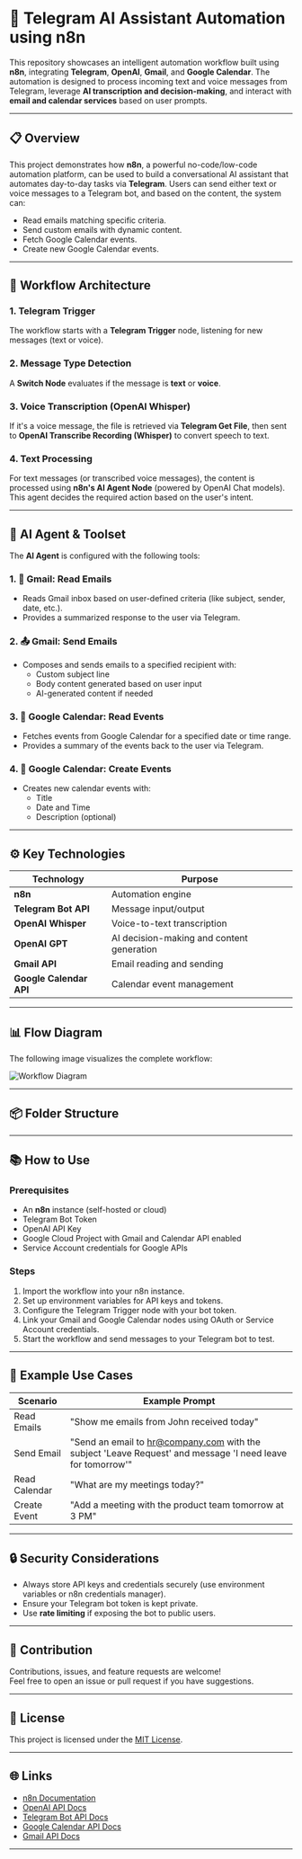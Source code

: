 # 🚀 Telegram AI Assistant Automation using n8n

This repository showcases an intelligent automation workflow built using **n8n**, integrating **Telegram**, **OpenAI**, **Gmail**, and **Google Calendar**. The automation is designed to process incoming text and voice messages from Telegram, leverage **AI transcription and decision-making**, and interact with **email and calendar services** based on user prompts.

---

## 📋 Overview

This project demonstrates how **n8n**, a powerful no-code/low-code automation platform, can be used to build a conversational AI assistant that automates day-to-day tasks via **Telegram**. Users can send either text or voice messages to a Telegram bot, and based on the content, the system can:

- Read emails matching specific criteria.
- Send custom emails with dynamic content.
- Fetch Google Calendar events.
- Create new Google Calendar events.

---

## 🔗 Workflow Architecture

### 1. Telegram Trigger
The workflow starts with a **Telegram Trigger** node, listening for new messages (text or voice).

### 2. Message Type Detection
A **Switch Node** evaluates if the message is **text** or **voice**.

### 3. Voice Transcription (OpenAI Whisper)
If it's a voice message, the file is retrieved via **Telegram Get File**, then sent to **OpenAI Transcribe Recording (Whisper)** to convert speech to text.

### 4. Text Processing
For text messages (or transcribed voice messages), the content is processed using **n8n's AI Agent Node** (powered by OpenAI Chat models). This agent decides the required action based on the user's intent.

---

## 🤖 AI Agent & Toolset

The **AI Agent** is configured with the following tools:

### 1. 📧 Gmail: Read Emails
- Reads Gmail inbox based on user-defined criteria (like subject, sender, date, etc.).
- Provides a summarized response to the user via Telegram.

### 2. 📤 Gmail: Send Emails
- Composes and sends emails to a specified recipient with:
    - Custom subject line
    - Body content generated based on user input
    - AI-generated content if needed

### 3. 📅 Google Calendar: Read Events
- Fetches events from Google Calendar for a specified date or time range.
- Provides a summary of the events back to the user via Telegram.

### 4. 📆 Google Calendar: Create Events
- Creates new calendar events with:
    - Title
    - Date and Time
    - Description (optional)

---

## ⚙️ Key Technologies

| Technology | Purpose |
|---|---|
| **n8n** | Automation engine |
| **Telegram Bot API** | Message input/output |
| **OpenAI Whisper** | Voice-to-text transcription |
| **OpenAI GPT** | AI decision-making and content generation |
| **Gmail API** | Email reading and sending |
| **Google Calendar API** | Calendar event management |

---

## 📊 Flow Diagram

The following image visualizes the complete workflow:

![Workflow Diagram](./screenshot.png)

---

## 📦 Folder Structure


---

## 📚 How to Use

### Prerequisites
- An **n8n** instance (self-hosted or cloud)
- Telegram Bot Token
- OpenAI API Key
- Google Cloud Project with Gmail and Calendar API enabled
- Service Account credentials for Google APIs

### Steps
1. Import the workflow into your n8n instance.
2. Set up environment variables for API keys and tokens.
3. Configure the Telegram Trigger node with your bot token.
4. Link your Gmail and Google Calendar nodes using OAuth or Service Account credentials.
5. Start the workflow and send messages to your Telegram bot to test.

---

## 🏁 Example Use Cases

| Scenario | Example Prompt |
|---|---|
| Read Emails | "Show me emails from John received today" |
| Send Email | "Send an email to hr@company.com with the subject 'Leave Request' and message 'I need leave for tomorrow'" |
| Read Calendar | "What are my meetings today?" |
| Create Event | "Add a meeting with the product team tomorrow at 3 PM" |

---

## 🔒 Security Considerations

- Always store API keys and credentials securely (use environment variables or n8n credentials manager).
- Ensure your Telegram bot token is kept private.
- Use **rate limiting** if exposing the bot to public users.

---

## 📝 Contribution

Contributions, issues, and feature requests are welcome!  
Feel free to open an issue or pull request if you have suggestions.

---

## 📄 License

This project is licensed under the [MIT License](LICENSE).

---

## 🌐 Links

- [n8n Documentation](https://docs.n8n.io)
- [OpenAI API Docs](https://platform.openai.com/docs/)
- [Telegram Bot API Docs](https://core.telegram.org/bots/api)
- [Google Calendar API Docs](https://developers.google.com/calendar)
- [Gmail API Docs](https://developers.google.com/gmail/api)

---
